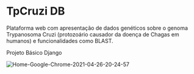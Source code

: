 # TpCruzi DB
Plataforma web com apresentação de dados genéticos sobre o genoma Trypanosoma Cruzi (protozoário causador da doença de Chagas em humanos) e funcionalidades como BLAST.

Projeto Básico Django

![Home-Google-Chrome-2021-04-26-20-24-57](https://user-images.githubusercontent.com/42875522/116165324-027cac00-a6d2-11eb-8d7d-6c8f79981c51.gif)

